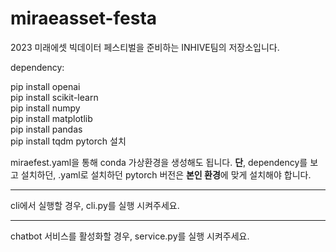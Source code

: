 # miraeasset-festa

2023 미래에셋 빅데이터 페스티벌을 준비하는 INHIVE팀의 저장소입니다.  

dependency:  
 
pip install openai  
pip install scikit-learn  
pip install numpy  
pip install matplotlib  
pip install pandas  
pip install tqdm 
pytorch 설치  

miraefest.yaml을 통해 conda 가상환경을 생성해도 됩니다. 
**단**, dependency를 보고 설치하던, .yaml로 설치하던 pytorch 버전은 **본인 환경**에 맞게 설치해야 합니다.  

---

cli에서 실행할 경우, cli.py를 실행 시켜주세요.  

---

chatbot 서비스를 활성화할 경우, service.py를 실행 시켜주세요.  
